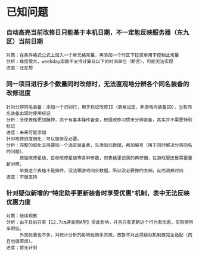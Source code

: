 # 已知问题

### 自动高亮当前改修日只能基于本机日期，不一定能反映服务器（东九区）当前日期
    对策：在条件格式公式上加入一个单元格常量，再添加一个时区下拉菜单用于控制此常量
    分析：难度很大，weekday函数不支持计算日以下的时间单位（断言），可能无法实现
    进度：还在想
    
### 同一项目进行多个数量同时改修时，无法直观地分辨各个同名装备的改修进度
    针对分辨同名装备：添加一个识别行，用于标记改修ID（表格设定，非游戏内装备ID），当有同名装备出现时使用标记
    分析：会使表格更加臃肿，由于有基本操作备查，根据改修习惯来分辨装备，其实并不需要特别标记
    进度：未来可能添加
    针对改修进度细化：可以做但没必要。
    分析：完整的细化支持要加一个选定装备表，先添加元数据，再加编号（用于同时解决分辨同名的问题）、
         原始改修星级、目标改修星级等各种参数，但表格里记录的再仔细，在游戏里还是需要重新对照，
         毕竟这个表格不是插件，没法跟游戏同步数据，所以没必要做的太细，反而浪费时间
    进度：不做支持
    
### 针对疑似新增的“特定助手更新装备时享受优惠”机制，表中无法反映优惠力度
    对策：继续观察
    分析：由于目前只有【12.7cm連装砲A型】受此影响，并且只有更新这个行为有优惠，实际使用率很低，
         外加优惠也不多，对统计分析的影响也微乎其微，故暂不对此项疑似机制做完全适配（而且也很麻烦）。
    进度：暂无计划
